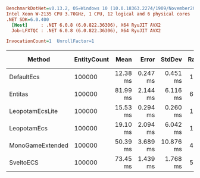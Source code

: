 ``` ini

BenchmarkDotNet=v0.13.2, OS=Windows 10 (10.0.18363.2274/1909/November2019Update/19H2)
Intel Xeon W-2135 CPU 3.70GHz, 1 CPU, 12 logical and 6 physical cores
.NET SDK=6.0.400
  [Host]     : .NET 6.0.8 (6.0.822.36306), X64 RyuJIT AVX2
  Job-LFXTQC : .NET 6.0.8 (6.0.822.36306), X64 RyuJIT AVX2

InvocationCount=1  UnrollFactor=1  

```
|           Method | EntityCount |     Mean |    Error |    StdDev | Ratio | RatioSD | CacheMisses/Op |      Gen0 |      Gen1 |      Gen2 |   Allocated | Alloc Ratio |
|----------------- |------------ |---------:|---------:|----------:|------:|--------:|---------------:|----------:|----------:|----------:|------------:|------------:|
|       DefaultEcs |      100000 | 12.38 ms | 0.247 ms |  0.451 ms |  1.00 |    0.00 |              - | 2000.0000 | 2000.0000 | 2000.0000 | 19523.18 KB |       1.000 |
|          Entitas |      100000 | 81.99 ms | 2.144 ms |  6.116 ms |  6.55 |    0.46 |      3,490,161 | 9000.0000 | 4000.0000 | 1000.0000 | 59021.77 KB |       3.023 |
|  LeopotamEcsLite |      100000 | 15.53 ms | 0.294 ms |  0.260 ms |  1.24 |    0.05 |              - | 2000.0000 | 2000.0000 | 2000.0000 | 12268.15 KB |       0.628 |
|      LeopotamEcs |      100000 | 19.10 ms | 2.094 ms |  6.042 ms |  1.49 |    0.49 |              - | 2000.0000 | 2000.0000 | 2000.0000 | 15735.11 KB |       0.806 |
| MonoGameExtended |      100000 | 50.39 ms | 3.689 ms | 10.876 ms |  4.01 |    0.95 |              - | 4000.0000 | 3000.0000 | 3000.0000 | 30152.91 KB |       1.544 |
|        SveltoECS |      100000 | 73.45 ms | 1.439 ms |  1.768 ms |  5.92 |    0.27 |        934,442 |         - |         - |         - |     2.66 KB |       0.000 |
